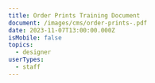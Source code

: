 ```yaml
---
title: Order Prints Training Document
document: /images/cms/order-prints-.pdf
date: 2023-11-07T13:00:00.000Z
isMobile: false
topics:
  - designer
userTypes:
  - staff
---
```

